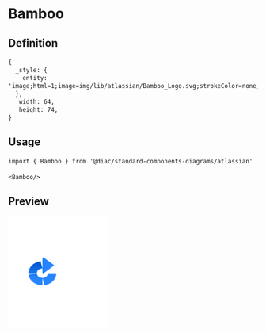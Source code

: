 # Bamboo

## Definition

```
{
  _style: { 
    entity: 'image;html=1;image=img/lib/atlassian/Bamboo_Logo.svg;strokeColor=none;',
  },
  _width: 64,
  _height: 74,
}
```

## Usage

```
import { Bamboo } from '@diac/standard-components-diagrams/atlassian'

<Bamboo/>
```

## Preview

<img src="./bamboo.png" width="200"/>
